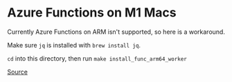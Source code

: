 # Azure Functions on M1 Macs

Currently Azure Functions on ARM isn't supported, so here is a workaround.

Make sure `jq` is installed with `brew install jq`.

`cd` into this directory, then run `make install_func_arm64_worker`

[Source](https://github.com/Azure/azure-functions-python-worker/issues/915#issuecomment-1500553363)
